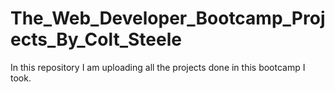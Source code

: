 # The_Web_Developer_Bootcamp_Projects_By_Colt_Steele
In this repository I am uploading all the projects done in this bootcamp I took.

